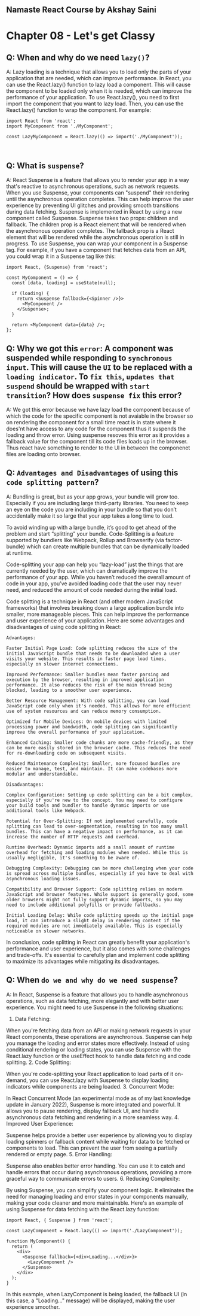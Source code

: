 ## Namaste React Course by Akshay Saini
# Chapter 08 - Let's get Classy


## Q: When and why do we need `lazy()`?
A: Lazy loading is a technique that allows you to load only the parts of your application that are needed, which can improve performance. In React, you can use the React.lazy() function to lazy load a component. This will cause the component to be loaded only when it is needed, which can improve the performance of your application.
To use React.lazy(), you need to first import the component that you want to lazy load. Then, you can use the React.lazy() function to wrap the component. For example:
```
import React from 'react';
import MyComponent from './MyComponent';

const LazyMyComponent = React.lazy(() => import('./MyComponent'));

   
```



## Q:  What is `suspense`?
A: React Suspense is a feature that allows you to render your app in a way that's reactive to asynchronous operations, such as network requests. When you use Suspense, your components can "suspend" their rendering until the asynchronous operation completes. This can help improve the user experience by preventing UI glitches and providing smooth transitions during data fetching.
Suspense is implemented in React by using a new component called Suspense. Suspense takes two props: children and fallback. The children prop is a React element that will be rendered when the asynchronous operation completes. The fallback prop is a React element that will be rendered while the asynchronous operation is still in progress.
To use Suspense, you can wrap your component in a Suspense tag. For example, if you have a component that fetches data from an API, you could wrap it in a Suspense tag like this:
```
import React, {Suspense} from 'react';

const MyComponent = () => {
  const [data, loading] = useState(null);

  if (loading) {
    return <Suspense fallback={<Spinner />}>
      <MyComponent />
    </Suspense>;
  }

  return <MyComponent data={data} />;
};

```

## Q:  Why we got this `error`: A component was suspended while responding to `synchronous input`. This will cause the `UI` to be replaced with a `loading indicator`. To `fix this`, `updates that suspend` should be wrapped with `start transition`? How does `suspense fix` this error?
A: We got this error because we have lazy load the component because of which the code for the specific component is not avaiable in the browser so on rendering the component for a small time react is in state where it does'nt have access to any code for the component thus it suspends the loading and throw error.
Using suspense resoves this error as it provides a fallback value for the component till its code files loads up in the browser. Thus react have something to render to the UI in between the componenet files are loading onto browser.



## Q:  `Advantages and Disadvantages` of using this `code splitting pattern`?
A: Bundling is great, but as your app grows, your bundle will grow too. Especially if you are including large third-party libraries. You need to keep an eye on the code you are including in your bundle so that you don’t accidentally make it so large that your app takes a long time to load.

To avoid winding up with a large bundle, it’s good to get ahead of the problem and start “splitting” your bundle. Code-Splitting is a feature supported by bundlers like Webpack, Rollup and Browserify (via factor-bundle) which can create multiple bundles that can be dynamically loaded at runtime.

Code-splitting your app can help you “lazy-load” just the things that are currently needed by the user, which can dramatically improve the performance of your app. While you haven’t reduced the overall amount of code in your app, you’ve avoided loading code that the user may never need, and reduced the amount of code needed during the initial load.

Code splitting is a technique in React (and other modern JavaScript frameworks) that involves breaking down a large application bundle into smaller, more manageable pieces. This can help improve the performance and user experience of your application. Here are some advantages and disadvantages of using code splitting in React:

```
Advantages:

Faster Initial Page Load: Code splitting reduces the size of the initial JavaScript bundle that needs to be downloaded when a user visits your website. This results in faster page load times, especially on slower internet connections.

Improved Performance: Smaller bundles mean faster parsing and execution by the browser, resulting in improved application performance. It also reduces the risk of the main thread being blocked, leading to a smoother user experience.

Better Resource Management: With code splitting, you can load JavaScript code only when it's needed. This allows for more efficient use of system resources and can reduce memory consumption.

Optimized for Mobile Devices: On mobile devices with limited processing power and bandwidth, code splitting can significantly improve the overall performance of your application.

Enhanced Caching: Smaller code chunks are more cache-friendly, as they can be more easily stored in the browser cache. This reduces the need for re-downloading code on subsequent visits.

Reduced Maintenance Complexity: Smaller, more focused bundles are easier to manage, test, and maintain. It can make codebases more modular and understandable.
```
```
Disadvantages:

Complex Configuration: Setting up code splitting can be a bit complex, especially if you're new to the concept. You may need to configure your build tools and bundler to handle dynamic imports or use additional tools like Webpack.

Potential for Over-Splitting: If not implemented carefully, code splitting can lead to over-segmentation, resulting in too many small bundles. This can have a negative impact on performance, as it can increase the number of HTTP requests and overhead.

Runtime Overhead: Dynamic imports add a small amount of runtime overhead for fetching and loading modules when needed. While this is usually negligible, it's something to be aware of.

Debugging Complexity: Debugging can be more challenging when your code is spread across multiple bundles, especially if you have to deal with asynchronous loading issues.

Compatibility and Browser Support: Code splitting relies on modern JavaScript and browser features. While support is generally good, some older browsers might not fully support dynamic imports, so you may need to include additional polyfills or provide fallbacks.

Initial Loading Delay: While code splitting speeds up the initial page load, it can introduce a slight delay in rendering content if the required modules are not immediately available. This is especially noticeable on slower networks.
```

In conclusion, code splitting in React can greatly benefit your application's performance and user experience, but it also comes with some challenges and trade-offs. It's essential to carefully plan and implement code splitting to maximize its advantages while mitigating its disadvantages.

## Q: When `do we and why do we need suspense`?
A: In React, Suspense is a feature that allows you to handle asynchronous operations, such as data fetching, more elegantly and with better user experience. You might need to use Suspense in the following situations:

1. Data Fetching:

When you're fetching data from an API or making network requests in your React components, these operations are asynchronous. Suspense can help you manage the loading and error states more effectively.
Instead of using conditional rendering or loading states, you can use Suspense with the React.lazy function or the useEffect hook to handle data fetching and code splitting.
2. Code Splitting:

When you're code-splitting your React application to load parts of it on-demand, you can use React.lazy with Suspense to display loading indicators while components are being loaded.
3. Concurrent Mode:

In React Concurrent Mode (an experimental mode as of my last knowledge update in January 2022), Suspense is more integrated and powerful. It allows you to pause rendering, display fallback UI, and handle asynchronous data fetching and rendering in a more seamless way.
4. Improved User Experience:

Suspense helps provide a better user experience by allowing you to display loading spinners or fallback content while waiting for data to be fetched or components to load. This can prevent the user from seeing a partially rendered or empty page.
5. Error Handling:

Suspense also enables better error handling. You can use it to catch and handle errors that occur during asynchronous operations, providing a more graceful way to communicate errors to users.
6. Reducing Complexity:

By using Suspense, you can simplify your component logic. It eliminates the need for managing loading and error states in your components manually, making your code cleaner and more maintainable.
Here's an example of using Suspense for data fetching with the React.lazy function:

```
import React, { Suspense } from 'react';

const LazyComponent = React.lazy(() => import('./LazyComponent'));

function MyComponent() {
  return (
    <div>
      <Suspense fallback={<div>Loading...</div>}>
        <LazyComponent />
      </Suspense>
    </div>
  );
}

```
In this example, when LazyComponent is being loaded, the fallback UI (in this case, a "Loading..." message) will be displayed, making the user experience smoother.


